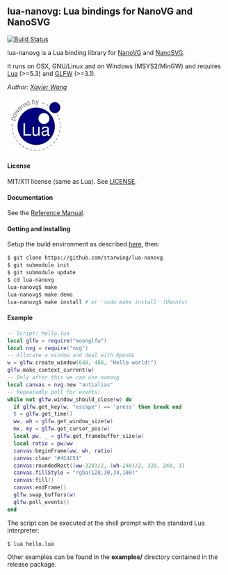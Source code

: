 ## lua-nanovg: Lua bindings for NanoVG and NanoSVG

[![Build Status](https://travis-ci.org/starwing/lua-nanovg.svg?branch=master)](https://travis-ci.org/starwing/lua-nanovg)

lua-nanovg is a Lua binding library for [NanoVG](https://github.com/memononen/nanovg/) and [NanoSVG](https://github.com/memononen/nanosvg/).

It runs on OSX, GNU/Linux and on Windows (MSYS2/MinGW) and requires 
[Lua](http://www.lua.org/) (>=5.3)
and [GLFW](http://www.glfw.org/download.html) (>=3.1).

_Author:_ _[Xavier Wang](https://github.com/starwing)_

[![Lua logo](./doc/powered-by-lua.gif)](http://www.lua.org/)

#### License

MIT/X11 license (same as Lua). See [LICENSE](./LICENSE).

#### Documentation

See the [Reference Manual](https://starwing.github.io/lua-nanovg/doc/index.html).

#### Getting and installing

Setup the build environment as described [here](https://github.com/stetre/moonlibs), then:

```sh
$ git clone https://github.com/starwing/lua-nanovg
$ git submodule init
$ git submodule update
$ cd lua-nanovg
lua-nanovg$ make
lua-nanovg$ make demo
lua-nanovg$ make install # or 'sudo make install' (Ubuntu)
```

#### Example

```lua
-- Script: hello.lua
local glfw = require("moonglfw")
local nvg = require("nvg")
-- Allocate a window and deal with OpenGL
w = glfw.create_window(640, 480, "Hello world!")
glfw.make_context_current(w)
-- Only after this we can use nanovg
local canvas = nvg.new "antialias"
-- Repeatedly poll for events:
while not glfw.window_should_close(w) do
  if glfw.get_key(w, "escape") == 'press' then break end
  t = glfw.get_time()
  ww, wh = glfw.get_window_size(w)
  mx, my = glfw.get_cursor_pos(w)
  local pw, _ = glfw.get_framebuffer_size(w)
  local ratio = pw/ww
  canvas:beginFrame(ww, wh, ratio)
  canvas:clear "#4C4C51"
  canvas:roundedRect((ww-320)/2, (wh-240)/2, 320, 240, 3)
  canvas.fillStyle = "rgba(128,30,34,100)"
  canvas:fill()
  canvas:endFrame()
  glfw.swap_buffers(w)
  glfw.poll_events()
end
```

The script can be executed at the shell prompt with the standard Lua interpreter:

```shell
$ lua hello.lua
```

Other examples can be found in the **examples/** directory contained in the release package.
